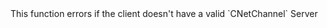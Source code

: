 <function name="GetLastReceived" parent="CBaseClient" type="classfunc">
	<description>
		<note>
			This function errors if the client doesn't have a valid `CNetChannel`
		</note>
		<added version="0.7"></added>
	</description>
	<realm>Server</realm>
	<rets>
		<ret name="lastReceived" type="number"></ret>
	</rets>
</function>